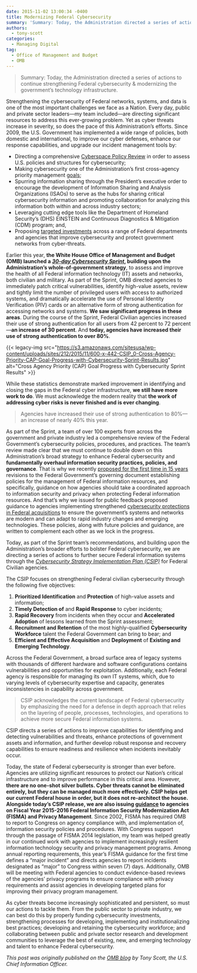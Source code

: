 ```yaml
---
date: 2015-11-02 13:00:34 -0400
title: Modernizing Federal Cybersecurity
summary: 'Summary: Today, the Administration directed a series of actions to continue strengthening Federal cybersecurity & modernizing the government&rsquo;s technology infrastructure. Strengthening the cybersecurity of Federal networks, systems, and data is one of the most important challenges we face as a Nation. Every day, public and private sector leaders&mdash;my team included&mdash;are directing significant resources to address'
authors:
  - tony-scott
categories:
  - Managing Digital
tag:
  - Office of Management and Budget
  - OMB
---
```


> Summary: Today, the Administration directed a series of actions to continue strengthening Federal cybersecurity & modernizing the government’s technology infrastructure.

Strengthening the cybersecurity of Federal networks, systems, and data is one of the most important challenges we face as a Nation. Every day, public and private sector leaders—my team included—are directing significant resources to address this ever-growing problem. Yet as cyber threats increase in severity, so does the pace of this Administration’s efforts. Since 2009, the U.S. Government has implemented a wide range of policies, both domestic and international, to improve our cyber defenses, enhance our response capabilities, and upgrade our incident management tools by:

  * Directing a comprehensive [Cyberspace Policy Review](https://www.whitehouse.gov/assets/documents/Cyberspace_Policy_Review_final.pdf) in order to assess U.S. policies and structures for cybersecurity;
  * Making cybersecurity one of the Administration’s first cross-agency priority management [goals](http://www.performance.gov/node/3401/view?view=public#overview);
  * Spurring information sharing through the President’s executive order to encourage the development of Information Sharing and Analysis Organizations (ISAOs) to serve as the hubs for sharing critical cybersecurity information and promoting collaboration for analyzing this information both within and across industry sectors;
  * Leveraging cutting edge tools like the Department of Homeland Security’s (DHS) EINSTEIN and Continuous Diagnostics & Mitigation (CDM) program; and,
  * Proposing [targeted investments](https://www.whitehouse.gov/sites/default/files/omb/budget/fy2016/assets/fact_sheets/cybersecurity-updated.pdf) across a range of Federal departments and agencies that improve cybersecurity and protect government networks from cyber-threats.

Earlier this year, **the White House Office of Management and Budget (OMB) launched a _[30-day Cybersecurity Sprint](https://www.whitehouse.gov/sites/default/files/omb/budget/fy2016/assets/fact_sheets/enhancing-strengthening-federal-government-cybersecurity.pdf)_, building upon the Administration’s whole-of-government strategy**, to assess and improve the health of all Federal information technology (IT) assets and networks, both civilian and military. As part of the Sprint, OMB directed agencies to immediately patch critical vulnerabilities, identify high-value assets, review and tightly limit the number of privileged users with access to authorized systems, and dramatically accelerate the use of Personal Identity Verification (PIV) cards or an alternative form of strong authentication for accessing networks and systems. **We saw significant progress in these areas**. During the course of the Sprint, Federal Civilian agencies increased their use of strong authentication for all users from 42 percent to 72 percent—**an increase of 30 percent**. And **today, agencies have increased their use of strong authentication to over 80%**.

{{< legacy-img src="https://s3.amazonaws.com/sitesusa/wp-content/uploads/sites/212/2015/11/600-x-442-CSIP_0-Cross-Agency-Priority-CAP-Goal-Progress-with-Cybersecurity-Sprint-Results.jpg" alt="Cross Agency Priority (CAP) Goal Progress with Cybersecurity Sprint Results" >}}

While these statistics demonstrate marked improvement in identifying and closing the gaps in the Federal cyber infrastructure, **we still have more work to do**. We must acknowledge the modern reality that **the work of addressing cyber risks is never finished and is ever changing**.

> Agencies have increased their use of strong authentication to 80%—an increase of nearly 40% this year.

As part of the Sprint, a team of over 100 experts from across the government and private industry led a comprehensive review of the Federal Government’s cybersecurity policies, procedures, and practices. The team’s review made clear that we must continue to double down on this Administration’s broad strategy to enhance Federal cybersecurity and **fundamentally overhaul information security practices, policies, and governance**. That is why we recently [proposed for the first time in 15 years](https://www.whitehouse.gov/blog/2015/10/20/modernizing-federal-information-policy) revisions to the Federal Government’s governing document establishing policies for the management of Federal information resources, and specifically, guidance on how agencies should take a coordinated approach to information security and privacy when protecting Federal information resources. And that’s why we issued for public feedback proposed guidance to agencies implementing strengthened [cybersecurity protections in Federal acquisitions](https://policy.cio.gov/) to ensure the government’s systems and networks are modern and can adapt to rapid industry changes and emerging technologies. These policies, along with future policies and guidance, are written to complement each other as we lock in the progress.

Today, as part of the Sprint team’s recommendations, and building upon the Administration’s broader efforts to bolster Federal cybersecurity, we are directing a series of actions to further secure Federal information systems through the _[Cybersecurity Strategy Implementation Plan (CSIP)](https://www.whitehouse.gov/sites/default/files/omb/memoranda/2016/m-16-04.pdf)_ for Federal Civilian agencies.

The CSIP focuses on strengthening Federal civilian cybersecurity through the following five objectives:

  1. **Prioritized Identification** and **Protection** of high-value assets and information;
  2. **Timely Detection of** and **Rapid Response** to cyber incidents;
  3. **Rapid Recovery** from incidents when they occur and **Accelerated Adoption** of lessons learned from the Sprint assessment;
  4. **Recruitment and Retention** of the most highly-qualified **Cybersecurity Workforce** talent the Federal Government can bring to bear; and
  5. **Efficient and Effective Acquisition** and **Deployment** of **Existing and Emerging Technology**.

Across the Federal Government, a broad surface area of legacy systems with thousands of different hardware and software configurations contains vulnerabilities and opportunities for exploitation. Additionally, each Federal agency is responsible for managing its own IT systems, which, due to varying levels of cybersecurity expertise and capacity, generates inconsistencies in capability across government.

> CSIP acknowledges the current landscape of Federal cybersecurity by emphasizing the need for a defense in depth approach that relies on the layering of people, processes, technologies, and operations to achieve more secure Federal information systems.

CSIP directs a series of actions to improve capabilities for identifying and detecting vulnerabilities and threats, enhance protections of government assets and information, and further develop robust response and recovery capabilities to ensure readiness and resilience when incidents inevitably occur.

Today, the state of Federal cybersecurity is stronger than ever before. Agencies are utilizing significant resources to protect our Nation’s critical infrastructure and to improve performance in this critical area. However, **there are no one-shot silver bullets. Cyber threats cannot be eliminated entirely, but they can be managed much more effectively. CSIP helps get our current Federal house in order, but it does not re-architect the house. Alongside today’s CSIP release, we are also issuing [guidance](https://www.whitehouse.gov/sites/default/files/omb/memoranda/2016/m-16-03.pdf) to agencies on Fiscal Year 2015-2016 Federal Information Security Modernization Act (FISMA) and Privacy Management**. Since 2002, FISMA has required OMB to report to Congress on agency compliance with, and implementation of, information security policies and procedures. With Congress support through the passage of FISMA 2014 legislation, my team was helped greatly in our continued work with agencies to implement increasingly resilient information technology security and privacy management programs. Among annual reporting requirements, this year’s FISMA guidance for the first time defines a “major incident” and directs agencies to report incidents designated as “major” to Congress within seven (7) days. Additionally, OMB will be meeting with Federal agencies to conduct evidence-based reviews of the agencies’ privacy programs to ensure compliance with privacy requirements and assist agencies in developing targeted plans for improving their privacy program management.

As cyber threats become increasingly sophisticated and persistent, so must our actions to tackle them. From the public sector to private industry, we can best do this by properly funding cybersecurity investments, strengthening processes for developing, implementing and institutionalizing best practices; developing and retaining the cybersecurity workforce; and collaborating between public and private sector research and development communities to leverage the best of existing, new, and emerging technology and talent to enhance Federal cybersecurity.

_This post was originally published on the [OMB blog](https://www.whitehouse.gov/blog) by Tony Scott, the U.S. Chief Information Officer._
